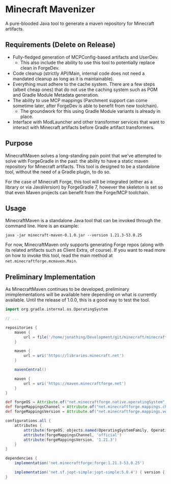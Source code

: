 # Minecraft Mavenizer

A pure-blooded Java tool to generate a maven repository for Minecraft artifacts.

## Requirements (Delete on Release)

- Fully-fledged generation of MCPConfig-based artifacts and UserDev.
  - This also include the ability to use this tool to potentially replace clean in ForgeDev.
- Code cleanup (strictly API/Main, internal code does not need a mandated cleanup as long as it is maintainable).
- Everything must adhere to the cache system. There are a few steps (albeit cheap ones) that do not use the caching system such as POM and Gradle Module Metadata generation.
- The ability to use MCP mappings (Parchment support can come sometime later, after ForgeDev is able to benefit from new toolchain).
  - The groundwork for this using Gradle Module variants is already in place.
- Interface with ModLauncher and other transformer services that want to interact with Minecraft artifacts before Gradle artifact transformers.

## Purpose

MinecraftMaven solves a long-standing pain point that we've attempted to solve with ForgeGradle in the past: the ability to have a static maven repository for Minecraft artifacts. This tool is designed to be a standalone tool, without the need of a Gradle plugin, to do so.

For the case of Minecraft Forge, this tool will be integrated (either as a library or via JavaVersion) by ForgeGradle 7, however the skeleton is set so that even Maven projects can benefit from the Forge/MCP toolchain.

## Usage

MinecraftMaven is a standalone Java tool that can be invoked through the command line. Here is an example:

```shell
java -jar minecraft-maven-0.1.0.jar --version 1.21.3-53.0.25
```

For now, MinecraftMaven only supports generating Forge repos (along with its related artifacts such as Client Extra, of course). If you want to read more on how to invoke this tool, read the main method at `net.minecraftforge.mcmaven.Main`.

## Preliminary Implementation

As MinecraftMaven continues to be developed, preliminary imimplementations will be available here depending on what is currently available. Until the release of 1.0.0, this is a good way to test the tool.

```groovy
import org.gradle.internal.os.OperatingSystem

// ...

repositories {
    maven {
        url = file('/home/jonathing/Development/git/minecraft/minecraft-forge/minecraft-maven/run/output/')
    }

    maven {
        url = uri('https://libraries.minecraft.net')
    }

    mavenCentral()

    maven {
        url = uri('https://maven.minecraftforge.net')
    }
}

def forgeOS = Attribute.of("net.minecraftforge.native.operatingSystem", OperatingSystemFamily)
def forgeMappingsChannel = Attribute.of("net.minecraftforge.mappings.channel", String)
def forgeMappingsVersion = Attribute.of("net.minecraftforge.mappings.version", String)

configurations.all {
    attributes {
        attribute(forgeOS, objects.named(OperatingSystemFamily, OperatingSystem.current().familyName))
        attribute(forgeMappingsChannel, 'official')
        attribute(forgeMappingsVersion, '1.21.3')
    }
}

dependencies {
    implementation('net.minecraftforge:forge:1.21.3-53.0.25')

    implementation('net.sf.jopt-simple:jopt-simple:5.0.4') { version { strictly '5.0.4' } }
}
```
